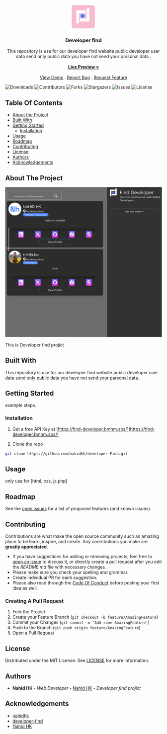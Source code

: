 <br/>
<p align="center">
  <a href="https://github.com/nahidhk/developer-Find">
    <img src="https://github.com/nahidhk/developer-Find/blob/main/logo/favicon.png?raw=true" alt="Logo" width="80" height="80">
  </a>

  <h3 align="center">Developer find</h3>

  <p align="center">
    This repository is use for our developer find website public developer user data send only public data you have not send your parsonal data .
    <br/>
    <br/>
    <a href="https://find-developer.bmhm.sbs/"><strong> Live Preview »</strong></a>
    <br/>
    <br/>
    <a href="https://github.com/nahidhk/developer-Find">View Demo</a>
    .
    <a href="https://github.com/nahidhk/developer-Find/issues">Report Bug</a>
    .
    <a href="https://github.com/nahidhk/developer-Find/issues">Request Feature</a>
  </p>
</p>

![Downloads](https://img.shields.io/github/downloads/nahidhk/developer-Find/total) ![Contributors](https://img.shields.io/github/contributors/nahidhk/developer-Find?color=dark-green) ![Forks](https://img.shields.io/github/forks/nahidhk/developer-Find?style=social) ![Stargazers](https://img.shields.io/github/stars/nahidhk/developer-Find?style=social) ![Issues](https://img.shields.io/github/issues/nahidhk/developer-Find) ![License](https://img.shields.io/github/license/nahidhk/developer-Find) 

## Table Of Contents

* [About the Project](#about-the-project)
* [Built With](#built-with)
* [Getting Started](#getting-started)
  * [Installation](#installation)
* [Usage](#usage)
* [Roadmap](#roadmap)
* [Contributing](#contributing)
* [License](#license)
* [Authors](#authors)
* [Acknowledgements](#acknowledgements)

## About The Project

![Screen Shot](https://github.com/nahidhk/developer-Find/blob/main/Screenshot.png?raw=true)

This is Developer find projict

## Built With

This repository is use for our developer find website public developer user data send only public data you have not send your parsonal data .

## Getting Started

example steps.

### Installation

1. Get a free API Key at [https://find-developer.bmhm.sbs/](https://find-developer.bmhm.sbs/)

2. Clone the repo

```sh
git clone https://github.com/nahidhk/developer-Find.git
```



## Usage

only use for [html, css, js,php] 

## Roadmap

See the [open issues](https://github.com/nahidhk/developer-Find/issues) for a list of proposed features (and known issues).

## Contributing

Contributions are what make the open source community such an amazing place to be learn, inspire, and create. Any contributions you make are **greatly appreciated**.
* If you have suggestions for adding or removing projects, feel free to [open an issue](https://github.com/nahidhk/developer-Find/issues/new) to discuss it, or directly create a pull request after you edit the *README.md* file with necessary changes.
* Please make sure you check your spelling and grammar.
* Create individual PR for each suggestion.
* Please also read through the [Code Of Conduct](https://github.com/nahidhk/developer-Find/blob/main/CODE_OF_CONDUCT.md) before posting your first idea as well.

### Creating A Pull Request

1. Fork the Project
2. Create your Feature Branch (`git checkout -b feature/AmazingFeature`)
3. Commit your Changes (`git commit -m 'Add some AmazingFeature'`)
4. Push to the Branch (`git push origin feature/AmazingFeature`)
5. Open a Pull Request

## License

Distributed under the MIT License. See [LICENSE](https://github.com/nahidhk/developer-Find/blob/main/LICENSE.md) for more information.

## Authors

* **Nahid HK** - *Web Developer* - [Nahid HK](https://github.com/nahidhk) - *Developer find projict*

## Acknowledgements

* [nahidhk](https://github.com/nahidhk)
* [developer-find](https://github.com/nahidhk/developer-Find/tree/main)
* [Nahid HK](https://nahidhk.info)
